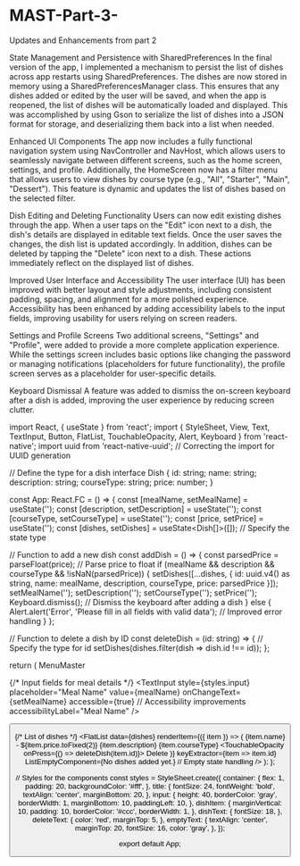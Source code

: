 # MAST-Part-3-

Updates and Enhancements from part 2

State Management and Persistence with SharedPreferences In the final version of the app, I implemented a mechanism to persist the list of dishes across app restarts using SharedPreferences. The dishes are now stored in memory using a SharedPreferencesManager class. This ensures that any dishes added or edited by the user will be saved, and when the app is reopened, the list of dishes will be automatically loaded and displayed. This was accomplished by using Gson to serialize the list of dishes into a JSON format for storage, and deserializing them back into a list when needed.

Enhanced UI Components The app now includes a fully functional navigation system using NavController and NavHost, which allows users to seamlessly navigate between different screens, such as the home screen, settings, and profile. Additionally, the HomeScreen now has a filter menu that allows users to view dishes by course type (e.g., "All", "Starter", "Main", "Dessert"). This feature is dynamic and updates the list of dishes based on the selected filter.

Dish Editing and Deleting Functionality Users can now edit existing dishes through the app. When a user taps on the "Edit" icon next to a dish, the dish's details are displayed in editable text fields. Once the user saves the changes, the dish list is updated accordingly. In addition, dishes can be deleted by tapping the "Delete" icon next to a dish. These actions immediately reflect on the displayed list of dishes.

Improved User Interface and Accessibility The user interface (UI) has been improved with better layout and style adjustments, including consistent padding, spacing, and alignment for a more polished experience. Accessibility has been enhanced by adding accessibility labels to the input fields, improving usability for users relying on screen readers.

Settings and Profile Screens Two additional screens, "Settings" and "Profile", were added to provide a more complete application experience. While the settings screen includes basic options like changing the password or managing notifications (placeholders for future functionality), the profile screen serves as a placeholder for user-specific details.

Keyboard Dismissal A feature was added to dismiss the on-screen keyboard after a dish is added, improving the user experience by reducing screen clutter.

import React, { useState } from 'react'; import { StyleSheet, View, Text, TextInput, Button, FlatList, TouchableOpacity, Alert, Keyboard } from 'react-native'; import uuid from 'react-native-uuid'; // Correcting the import for UUID generation

// Define the type for a dish interface Dish { id: string; name: string; description: string; courseType: string; price: number; }

const App: React.FC = () => { const [mealName, setMealName] = useState(''); const [description, setDescription] = useState(''); const [courseType, setCourseType] = useState(''); const [price, setPrice] = useState(''); const [dishes, setDishes] = useState<Dish[]>([]); // Specify the state type

// Function to add a new dish const addDish = () => { const parsedPrice = parseFloat(price); // Parse price to float if (mealName && description && courseType && !isNaN(parsedPrice)) { setDishes([...dishes, { id: uuid.v4() as string, name: mealName, description, courseType, price: parsedPrice }]); setMealName(''); setDescription(''); setCourseType(''); setPrice(''); Keyboard.dismiss(); // Dismiss the keyboard after adding a dish } else { Alert.alert('Error', 'Please fill in all fields with valid data'); // Improved error handling } };

// Function to delete a dish by ID const deleteDish = (id: string) => { // Specify the type for id setDishes(dishes.filter(dish => dish.id !== id)); };

return ( MenuMaster

  {/* Input fields for meal details */}
  <TextInput
    style={styles.input}
    placeholder="Meal Name"
    value={mealName}
    onChangeText={setMealName}
    accessible={true} // Accessibility improvements
    accessibilityLabel="Meal Name"
  />
  <TextInput
    style={styles.input}
    placeholder="Description"
    value={description}
    onChangeText={setDescription}
    accessible={true}
    accessibilityLabel="Description"
  />
  <TextInput
    style={styles.input}
    placeholder="Course Type"
    value={courseType}
    onChangeText={setCourseType}
    accessible={true}
    accessibilityLabel="Course Type"
  />
  <TextInput
    style={styles.input}
    placeholder="Price"
    keyboardType="numeric"
    value={price}
    onChangeText={setPrice}
    accessible={true}
    accessibilityLabel="Price"
  />

  <Button title="Add Dish" onPress={addDish} />

  {/* List of dishes */}
  <FlatList
    data={dishes}
    renderItem={({ item }) => (
      <View style={styles.dishItem}>
        <Text style={styles.dishText}>{item.name} - ${item.price.toFixed(2)}</Text>
        <Text style={styles.dishText}>{item.description}</Text>
        <Text style={styles.dishText}>{item.courseType}</Text>
        <TouchableOpacity onPress={() => deleteDish(item.id)}>
          <Text style={styles.deleteText}>Delete</Text>
        </TouchableOpacity>
      </View>
    )}
    keyExtractor={item => item.id}
    ListEmptyComponent={<Text style={styles.emptyText}>No dishes added yet.</Text>} // Empty state handling
  />
</View>
); };

// Styles for the components const styles = StyleSheet.create({ container: { flex: 1, padding: 20, backgroundColor: '#fff', }, title: { fontSize: 24, fontWeight: 'bold', textAlign: 'center', marginBottom: 20, }, input: { height: 40, borderColor: 'gray', borderWidth: 1, marginBottom: 10, paddingLeft: 10, }, dishItem: { marginVertical: 10, padding: 10, borderColor: '#ccc', borderWidth: 1, }, dishText: { fontSize: 18, }, deleteText: { color: 'red', marginTop: 5, }, emptyText: { textAlign: 'center', marginTop: 20, fontSize: 16, color: 'gray', }, });

export default App;
